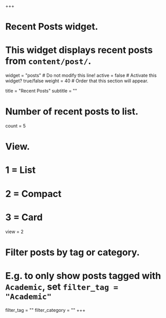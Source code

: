 +++
# Recent Posts widget.
# This widget displays recent posts from `content/post/`.
widget = "posts"  # Do not modify this line!
active = false  # Activate this widget? true/false
weight = 40  # Order that this section will appear.

title = "Recent Posts"
subtitle = ""

# Number of recent posts to list.
count = 5

# View.
#   1 = List
#   2 = Compact
#   3 = Card
view = 2

# Filter posts by tag or category.
#  E.g. to only show posts tagged with `Academic`, set `filter_tag = "Academic"`
filter_tag = ""
filter_category = ""
+++
